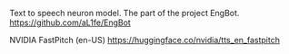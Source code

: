 Text to speech neuron model. The part of the project EngBot. https://github.com/aL1fe/EngBot

NVIDIA FastPitch (en-US)
https://huggingface.co/nvidia/tts_en_fastpitch
